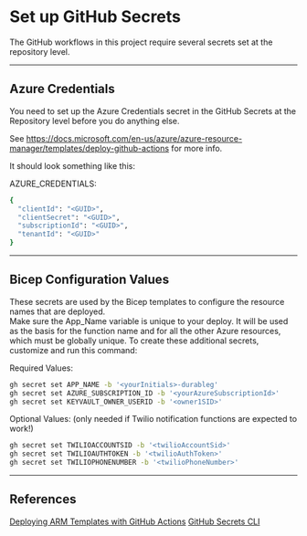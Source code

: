 # Set up GitHub Secrets

The GitHub workflows in this project require several secrets set at the repository level.

---

## Azure Credentials

You need to set up the Azure Credentials secret in the GitHub Secrets at the Repository level before you do anything else.

See https://docs.microsoft.com/en-us/azure/azure-resource-manager/templates/deploy-github-actions for more info.

It should look something like this:

AZURE_CREDENTIALS:

``` bash
{
  "clientId": "<GUID>", 
  "clientSecret": "<GUID>", 
  "subscriptionId": "<GUID>", 
  "tenantId": "<GUID>"
}
```

---

## Bicep Configuration Values

These secrets are used by the Bicep templates to configure the resource names that are deployed.  
Make sure the App_Name variable is unique to your deploy. It will be used as the basis for the function name and for all the other Azure resources, which must be globally unique.
To create these additional secrets, customize and run this command:

Required Values:

``` bash
gh secret set APP_NAME -b '<yourInitials>-durableg'
gh secret set AZURE_SUBSCRIPTION_ID -b '<yourAzureSubscriptionId>'
gh secret set KEYVAULT_OWNER_USERID -b '<owner1SID>'
```

Optional Values: (only needed if Twilio notification functions are expected to work!)

``` bash
gh secret set TWILIOACCOUNTSID -b '<twilioAccountSid>'
gh secret set TWILIOAUTHTOKEN -b '<twilioAuthToken>'
gh secret set TWILIOPHONENUMBER -b '<twilioPhoneNumber>'
```

<!-- 
---
Note: I thought this was needed, but the app seems to work fine with it...!
## Azure Application Publishing Credentials

Before you run the application build/deploy workflows, the AZURE_FUNCTION_PUBLISH_PROFILE needs to have initialized for EACH ENVIRONMENT you deploy to.  The value that can be found by going in the portal to the Function App -> Deployment Center -> Manage Publish Profile -> Download.  It will look like this:

AZURE_FUNCTION_PUBLISH_PROFILE:

``` bash
<publishData>
  <publishProfile profileName="your-function - Web Deploy" 
     publishMethod="MSDeploy" ...></publishProfile>
  <publishProfile profileName="your-function - FTP" 
     publishMethod="FTP" ...></publishProfile>
  <publishProfile profileName="your-function - Zip Deploy" 
     publishMethod="ZipDeploy" ...></publishProfile>
</publishData>
``` -->

---

## References

[Deploying ARM Templates with GitHub Actions](https://docs.microsoft.com/en-us/azure/azure-resource-manager/templates/deploy-github-actions)
[GitHub Secrets CLI](https://cli.github.com/manual/gh_secret_set)
